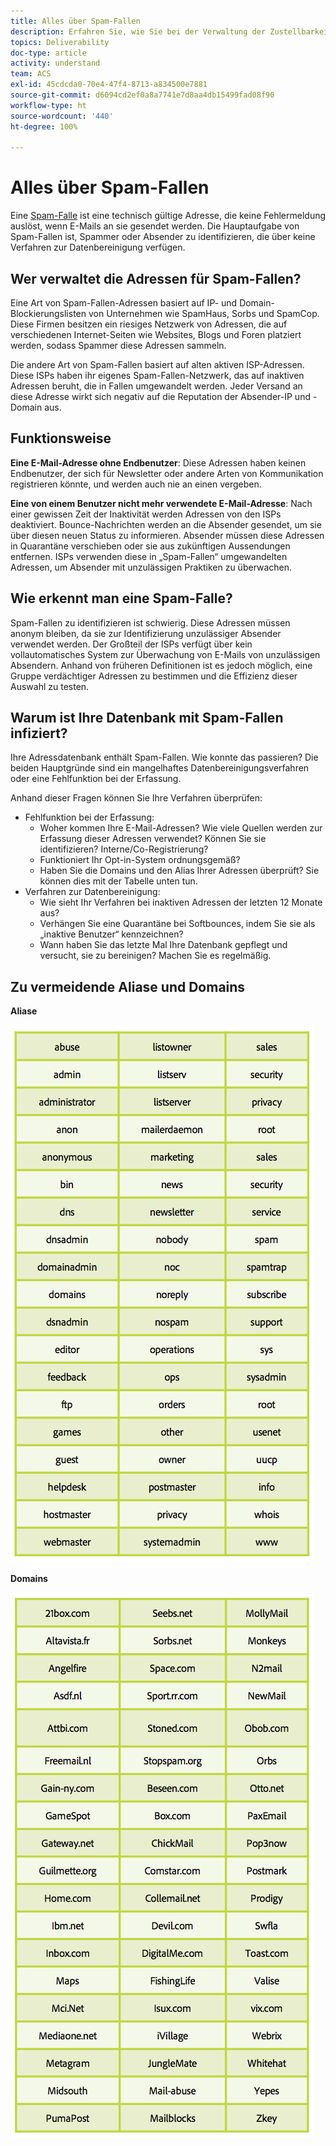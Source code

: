 ```yaml
---
title: Alles über Spam-Fallen
description: Erfahren Sie, wie Sie bei der Verwaltung der Zustellbarkeit Spam-Fallen identifizieren und vermeiden können.
topics: Deliverability
doc-type: article
activity: understand
team: ACS
exl-id: 45cdcda0-70e4-47f4-8713-a834500e7881
source-git-commit: d6094cd2ef0a8a7741e7d8aa4db15499fad08f90
workflow-type: ht
source-wordcount: '440'
ht-degree: 100%

---
```


# Alles über Spam-Fallen

Eine [Spam-Falle](/help/metrics/spam-traps.md) ist eine technisch gültige Adresse, die keine Fehlermeldung auslöst, wenn E-Mails an sie gesendet werden. Die Hauptaufgabe von Spam-Fallen ist, Spammer oder Absender zu identifizieren, die über keine Verfahren zur Datenbereinigung verfügen.

## Wer verwaltet die Adressen für Spam-Fallen?

Eine Art von Spam-Fallen-Adressen basiert auf IP- und Domain-Blockierungslisten von Unternehmen wie SpamHaus, Sorbs und SpamCop. Diese Firmen besitzen ein riesiges Netzwerk von Adressen, die auf verschiedenen Internet-Seiten wie Websites, Blogs und Foren platziert werden, sodass Spammer diese Adressen sammeln.

Die andere Art von Spam-Fallen basiert auf alten aktiven ISP-Adressen. Diese ISPs haben ihr eigenes Spam-Fallen-Netzwerk, das auf inaktiven Adressen beruht, die in Fallen umgewandelt werden. Jeder Versand an diese Adresse wirkt sich negativ auf die Reputation der Absender-IP und -Domain aus.

## Funktionsweise

**Eine E-Mail-Adresse ohne Endbenutzer**: Diese Adressen haben keinen Endbenutzer, der sich für Newsletter oder andere Arten von Kommunikation registrieren könnte, und werden auch nie an einen vergeben.

**Eine von einem Benutzer nicht mehr verwendete E-Mail-Adresse**: Nach einer gewissen Zeit der Inaktivität werden Adressen von den ISPs deaktiviert. Bounce-Nachrichten werden an die Absender gesendet, um sie über diesen neuen Status zu informieren. Absender müssen diese Adressen in Quarantäne verschieben oder sie aus zukünftigen Aussendungen entfernen. ISPs verwenden diese in „Spam-Fallen“ umgewandelten Adressen, um Absender mit unzulässigen Praktiken zu überwachen.

## Wie erkennt man eine Spam-Falle?

Spam-Fallen zu identifizieren ist schwierig. Diese Adressen müssen anonym bleiben, da sie zur Identifizierung unzulässiger Absender verwendet werden. Der Großteil der ISPs verfügt über kein vollautomatisches System zur Überwachung von E-Mails von unzulässigen Absendern. Anhand von früheren Definitionen ist es jedoch möglich, eine Gruppe verdächtiger Adressen zu bestimmen und die Effizienz dieser Auswahl zu testen.

## Warum ist Ihre Datenbank mit Spam-Fallen infiziert?

Ihre Adressdatenbank enthält Spam-Fallen. Wie konnte das passieren? Die beiden Hauptgründe sind ein mangelhaftes Datenbereinigungsverfahren oder eine Fehlfunktion bei der Erfassung.

Anhand dieser Fragen können Sie Ihre Verfahren überprüfen:

* Fehlfunktion bei der Erfassung:
   * Woher kommen Ihre E-Mail-Adressen? Wie viele Quellen werden zur Erfassung dieser Adressen verwendet? Können Sie sie identifizieren? Interne/Co-Registrierung?
   * Funktioniert Ihr Opt-in-System ordnungsgemäß?
   * Haben Sie die Domains und den Alias Ihrer Adressen überprüft? Sie können dies mit der Tabelle unten tun.
* Verfahren zur Datenbereinigung:
   * Wie sieht Ihr Verfahren bei inaktiven Adressen der letzten 12 Monate aus?
   * Verhängen Sie eine Quarantäne bei Softbounces, indem Sie sie als „inaktive Benutzer“ kennzeichnen?
   * Wann haben Sie das letzte Mal Ihre Datenbank gepflegt und versucht, sie zu bereinigen? Machen Sie es regelmäßig.

## Zu vermeidende Aliase und Domains

**Aliase**

![](../../help/assets/aliases.png)

**Domains**

![](../../help/assets/domains.png)
